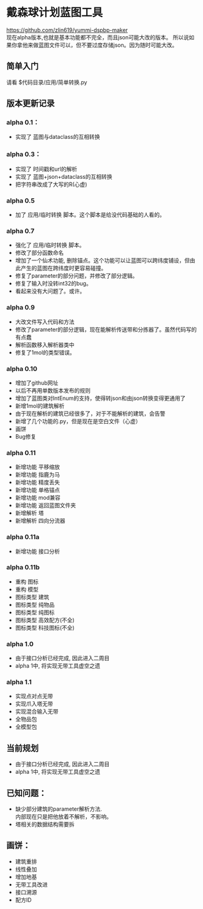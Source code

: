 
# 戴森球计划蓝图工具
https://github.com/zlin619/yummi-dspbp-maker  
现在alpha版本,也就是基本功能都不完全，而且json可能大改的版本。
所以说如果你拿他来做蓝图文件可以，但不要过度存储json。因为随时可能大改。

## 简单入门
请看 $代码目录/应用/简单转换.py

## 版本更新记录

### alpha 0.1：
- 实现了 蓝图与dataclass的互相转换

### alpha 0.3：
- 实现了 时间戳和url的解析
- 实现了 蓝图+json+dataclass的互相转换
- 把字符串改成了大写的R(心虚)

### alpha 0.5
- 加了 应用/临时转换 脚本。这个脚本是给没代码基础的人看的。

### alpha 0.7
- 强化了 应用/临时转换 脚本。
- 修改了部分函数命名
- 增加了一个仙术功能, 删除锚点。这个功能可以让蓝图可以跨纬度铺设，但由此产生的蓝图在跨纬度时更容易碰撞。
- 修复了parameter的部分问题，并修改了部分逻辑。
- 修复了输入时没转int32的bug。
- 看起来没有大问题了。或许。

### alpha 0.9
- 大改文件写入代码和方法
- 修改了parameter的部分逻辑，现在能解析传送带和分拣器了。虽然代码写的有点蠢
- 解析函数移入解析器类中
- 修复了1mol的类型错误。

### alpha 0.10
- 增加了github网址
- 以后不再用单数版本发布的规则
- 增加了蓝图类对IntEnum的支持，使得转json和由json转换变得更通用了
- 新增1mol的建筑解析
- 由于现在解析的建筑已经很多了，对于不能解析的建筑，会告警
- 新增了几个功能的.py，但是现在是空白文件（心虚）
- 画饼
- Bug修复

### alpha 0.11
- 新增功能 平移缩放
- 新增功能 指鹿为马
- 新增功能 精度丢失
- 新增功能 单格锚点
- 新增功能 mod兼容
- 新增功能 返回蓝图文件夹
- 新增解析 塔
- 新增解析 四向分流器

### alpha 0.11a
- 新增功能 接口分析

### alpha 0.11b
- 重构 图标
- 重构 模型
- 图标类型 建筑
- 图标类型 纯物品
- 图标类型 纯图标
- 图标类型 高效配方(不全)
- 图标类型 科技图标(不全)

### alpha 1.0
- 由于接口分析已经完成, 因此进入二周目
- alpha 1中, 将实现无带工具虚空之遗

### alpha 1.1
- 实现点对点无带
- 实现爪入塔无带
- 实现混合输入无带
- 全物品包
- 全模型包

## 当前规划
- 由于接口分析已经完成, 因此进入二周目
- alpha 1中, 将实现无带工具虚空之遗

## 已知问题：
- 缺少部分建筑的parameter解析方法.  
  内部现在只是把他放着不解析，不影响。
- 塔相关的数据结构需要拆

## 画饼：
- 建筑重排
- 线性叠加
- 增加地基
- 无带工具改进
- 接口溯源
- 配方ID